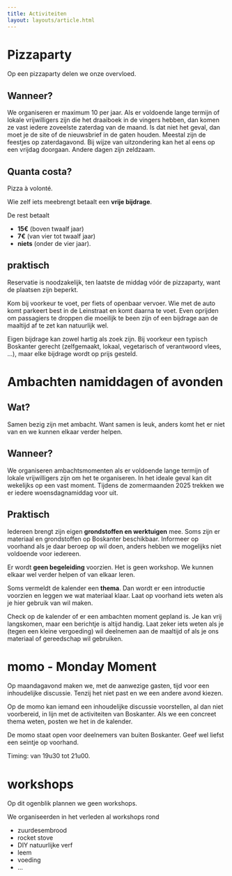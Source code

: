 ```yaml
---
title: Activiteiten
layout: layouts/article.html
---
```


# Pizzaparty
Op een pizzaparty delen we onze overvloed. 
## Wanneer?
We organiseren er maximum 10 per jaar. Als er voldoende lange termijn of lokale vrijwilligers zijn die het draaiboek in de vingers hebben, dan komen ze vast iedere zoveelste zaterdag van de maand. Is dat niet het geval, dan moet je de site of de nieuwsbrief in de gaten houden. Meestal zijn de feestjes op zaterdagavond. Bij wijze van uitzondering kan het al eens op een vrijdag doorgaan. Andere dagen zijn zeldzaam.
## Quanta costa?
Pizza à volonté. 

Wie zelf iets meebrengt betaalt een **vrije bijdrage**. 

De rest betaalt 
- **15€** (boven twaalf jaar)
- **7€** (van vier tot twaalf jaar)
- **niets** (onder de vier jaar).
## praktisch
Reservatie is noodzakelijk, ten laatste de middag vóór de pizzaparty, want de plaatsen zijn beperkt.

Kom bij voorkeur te voet, per fiets of openbaar vervoer. Wie met de auto komt parkeert best in de Leinstraat en komt daarna te voet. Even oprijden om passagiers te droppen die moeilijk te been zijn of een bijdrage aan de maaltijd af te zet kan natuurlijk wel.

Eigen bijdrage kan zowel hartig als zoek zijn. Bij voorkeur een typisch Boskanter gerecht (zelfgemaakt, lokaal, vegetarisch of verantwoord vlees, ...), maar elke bijdrage wordt op prijs gesteld.

# Ambachten namiddagen of avonden
## Wat?
Samen bezig zijn met ambacht. Want samen is leuk, anders komt het er niet van en we kunnen elkaar verder helpen.
## Wanneer?
We organiseren ambachtsmomenten als er voldoende lange termijn of lokale vrijwilligers zijn om het te organiseren. In het ideale geval kan dit wekelijks op een vast moment. Tijdens de zomermaanden 2025 trekken we er iedere woensdagnamiddag voor uit.
## Praktisch
Iedereen brengt zijn eigen **grondstoffen en werktuigen** mee. Soms zijn er materiaal en grondstoffen op Boskanter beschikbaar. Informeer op voorhand als je daar beroep op wil doen, anders hebben we mogelijks niet voldoende voor iedereen. 

Er wordt **geen begeleiding** voorzien. Het is geen workshop. We kunnen elkaar wel verder helpen of van elkaar leren.

Soms vermeldt de kalender een **thema**. Dan wordt er een introductie voorzien en leggen we wat materiaal klaar. Laat op voorhand iets weten als je hier gebruik van wil maken.

Check op de kalender of er een ambachten moment gepland is. Je kan vrij langskomen, maar een berichtje is altijd handig. Laat zeker iets weten als je (tegen een kleine vergoeding) wil deelnemen aan de maaltijd of als je ons materiaal of gereedschap wil gebruiken.

# momo - Monday Moment
Op maandagavond maken we, met de aanwezige gasten, tijd voor een inhoudelijke discussie. Tenzij het niet past en we een andere avond kiezen.

Op de momo kan iemand een inhoudelijke discussie voorstellen, al dan niet voorbereid, in lijn met de activiteiten van Boskanter. Als we een concreet thema weten, posten we het in de kalender.

De momo staat open voor deelnemers van buiten Boskanter. Geef wel liefst een seintje op voorhand.

Timing: van 19u30 tot 21u00.
# workshops
Op dit ogenblik plannen we geen workshops.

We organiseerden in het verleden al workshops rond
- zuurdesembrood
- rocket stove
- DIY natuurlijke verf
- leem
- voeding
- ...
